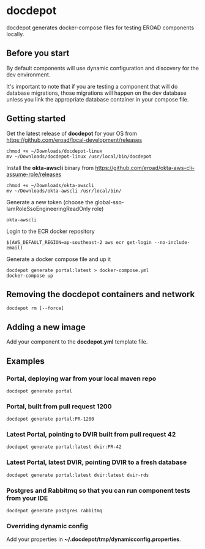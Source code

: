 # docdepot

docdepot generates docker-compose files for testing EROAD components locally.

## Before you start

By default components will use dynamic configuration and discovery for the dev environment.

It's important to note that if you are testing a component that will do database migrations, those
migrations will happen on the dev database unless you link the appropriate database container in 
your compose file. 

## Getting started

Get the latest release of **docdepot** for your OS from https://github.com/eroad/local-development/releases 

```
chmod +x ~/Downloads/docdepot-linux
mv ~/Downloads/docdepot-linux /usr/local/bin/docdepot
```

Install the **okta-awscli** binary from https://github.com/eroad/okta-aws-cli-assume-role/releases

```
chmod +x ~/Downloads/okta-awscli
mv ~/Downloads/okta-awscli /usr/local/bin/
```

Generate a new token (choose the global-sso-IamRoleSsoEngineeringReadOnly role)

```
okta-awscli
```

Login to the ECR docker repository

```
$(AWS_DEFAULT_REGION=ap-southeast-2 aws ecr get-login --no-include-email)
```

Generate a docker compose file and up it

```
docdepot generate portal:latest > docker-compose.yml
docker-compose up
```

## Removing the docdepot containers and network  
```
docdepot rm [--force]
```

## Adding a new image

Add your component to the **docdepot.yml** template file.

## Examples

### Portal, deploying war from your local maven repo
```
docdepot generate portal 
```

### Portal, built from pull request 1200
```
docdepot generate portal:PR-1200 
```

### Latest Portal, pointing to DVIR built from pull request 42
```
docdepot generate portal:latest dvir:PR-42 
```

### Latest Portal, latest DVIR, pointing DVIR to a fresh database
```
docdepot generate portal:latest dvir:latest dvir-rds
```

### Postgres and Rabbitmq so that you can run component tests from your IDE
```
docdepot generate postgres rabbitmq
```

### Overriding dynamic config

Add your properties in **~/.docdepot/tmp/dynamicconfig.properties**.
